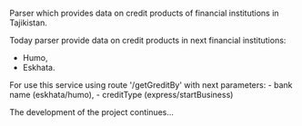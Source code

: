 Parser which provides data on credit products of financial institutions in Tajikistan.

Today parser provide data on credit products in next financial institutions:
- Humo,
- Eskhata.

For use this service using route '/getGreditBy' with next parameters: 
    - bank name (eskhata/humo),
    - creditType (express/startBusiness)

The development of the project continues...